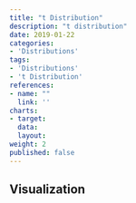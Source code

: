 ```yaml
---
title: "t Distribution"
description: "t distribution"
date: 2019-01-22
categories:
- 'Distributions'
tags:
- 'Distributions'
- 't Distribution'
references:
- name: ""
  link: ''
charts:
- target:
  data:
  layout:
weight: 2
published: false
---
```


## Visualization

<div id="t-distribution-1">
</div>
